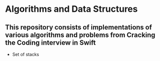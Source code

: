 # Algorithms and Data Structures

## This repository consists of implementations of various algorithms and problems from Cracking the Coding interview in Swift

- Set of stacks

